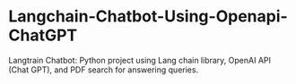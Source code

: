 # Langchain-Chatbot-Using-Openapi-ChatGPT
Langtrain Chatbot: Python project using Lang chain library, OpenAI API (Chat GPT), and PDF search for answering queries.
